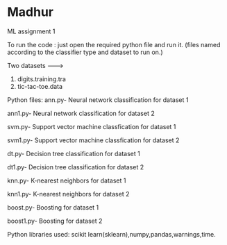 # Madhur
ML assignment 1

To run the code : just open the required python file  and run it. (files named according to the classifier type and dataset to run on.)

Two datasets --->
1. digits.training.tra
2. tic-tac-toe.data

Python files:
ann.py- Neural network  classification for dataset 1   

ann1.py- Neural network classification for dataset 2

svm.py- Support vector machine classfication for dataset 1

svm1.py- Support vector machine classfication for dataset 2

dt.py- Decision tree classification for dataset 1

dt1.py- Decision tree classification for dataset 2

knn.py- K-nearest neighbors for dataset 1

knn1.py- K-nearest neighbors for dataset 2

boost.py- Boosting for dataset 1

boost1.py- Boosting for dataset 2

Python libraries used: scikit learn(sklearn),numpy,pandas,warnings,time.

